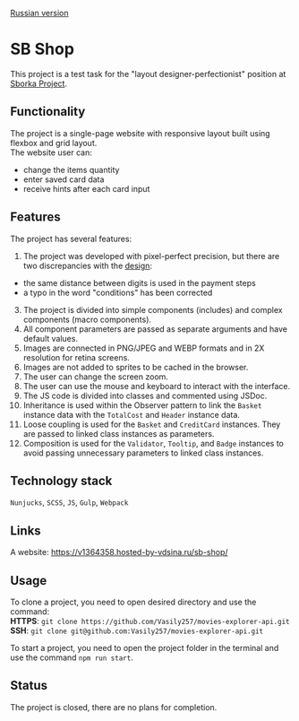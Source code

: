 [Russian version](https://github.com/Vasily257/sborka-test-task/blob/master/README-RU.md)

# SB Shop
This project is a test task for the "layout designer-perfectionist" position at [Sborka Project](https://sborkaproject.com/).
  
## Functionality  
The project is a single-page website with responsive layout built using flexbox and grid layout.  
The website user can:
- change the items quantity
- enter saved card data
- receive hints after each card input

## Features 
The project has several features:
1. The project was developed with pixel-perfect precision, but there are two discrepancies with the [design](https://www.figma.com/file/dc1fCaC8ctLXSSTPZXyAJR/HTML-Test-%7C-16.07.2023?type=design&node-id=0%3A1&mode=design&t=13A0iLcVnBtP9WsU-1):
- the same distance between digits is used in the payment steps
- a typo in the word "conditions" has been corrected
3. The project is divided into simple components (includes) and complex components (macro components).
4. All component parameters are passed as separate arguments and have default values.
5. Images are connected in PNG/JPEG and WEBP formats and in 2X resolution for retina screens.
6. Images are not added to sprites to be cached in the browser.
7. The user can change the screen zoom.
8. The user can use the mouse and keyboard to interact with the interface.
9. The JS code is divided into classes and commented using JSDoc.
10. Inheritance is used within the Observer pattern to link the `Basket` instance data with the `TotalCost` and `Header` instance data.
11. Loose coupling is used for the `Basket` and `CreditCard` instances. They are passed to linked class instances as parameters.
12. Composition is used for the `Validator`, `Tooltip`, and `Badge` instances to avoid passing unnecessary parameters to linked class instances.


## Technology stack  
`Nunjucks`, `SCSS`, `JS`, `Gulp`, `Webpack`  
  
## Links  
A website: https://v1364358.hosted-by-vdsina.ru/sb-shop/ 
   
## Usage  
To clone a project, you need to open desired directory and use the command:  
**HTTPS**: `git clone https://github.com/Vasily257/movies-explorer-api.git`  
**SSH**: `git clone git@github.com:Vasily257/movies-explorer-api.git`  

To start a project, you need to open the project folder in the terminal and use the command `npm run start`.
  
## Status
The project is closed, there are no plans for completion.
